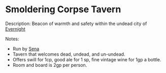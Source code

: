# Smoldering Corpse Tavern
Description: Beacon of warmth and safety within the undead city of [Evernight](<./Evernight.html>)

Notes:
- Run by [Sena](<../../NPC's/Minor NPC's/Sena.html>)
- Tavern that welcomes dead, undead, and un-undead.
- Offers swill for 1cp, good ale for 1 sp, fine vintage wine for 1gp a bottle.
- Room and board is 2gp per person.
